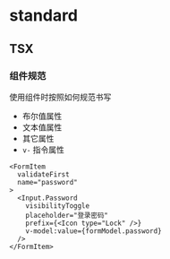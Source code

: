 # standard

## TSX

### 组件规范  
使用组件时按照如何规范书写

- 布尔值属性
- 文本值属性
- 其它属性
- `v-` 指令属性

```tsx
<FormItem
  validateFirst
  name="password"
>
  <Input.Password
    visibilityToggle
    placeholder="登录密码"
    prefix={<Icon type="Lock" />}
    v-model:value={formModel.password}
  />
</FormItem>
```
